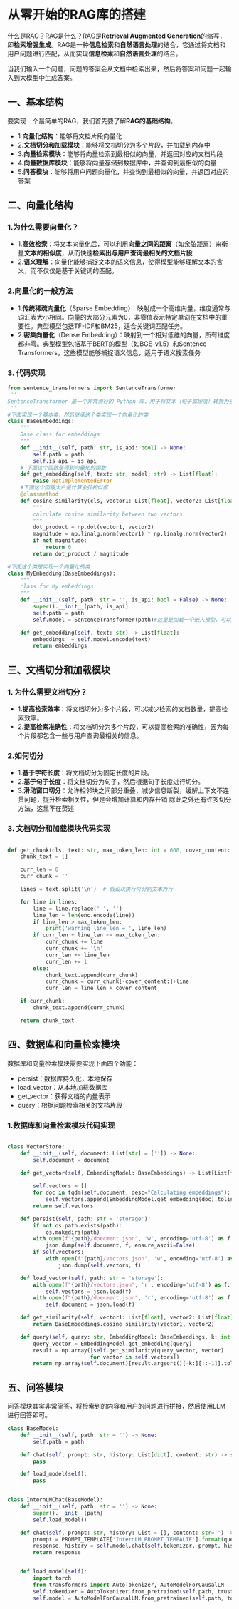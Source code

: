 # 从零开始的RAG库的搭建

什么是RAG？RAG是什么？RAG是**Retrieval Augmented Generation**的缩写，即**检索增强生成**。RAG是一种**信息检索**和**自然语言处理**的结合，它通过将文档和用户问题进行匹配，从而实现**信息检索**和**自然语言处理**的结合。

当我们输入一个问题，问题的答案会从文档中检索出来，然后将答案和问题一起输入到大模型中生成答案。

## 一、基本结构

要实现一个最简单的RAG，我们首先要了解**RAG的基础结构**。

- 1.**向量化结构**：能够将文档片段向量化
- 2.**文档切分和加载模块**：能够将文档切分为多个片段，并加载到内存中
- 3.**向量检索模块**：能够将向量检索到最相似的向量，并返回对应的文档片段
- 4.**向量数据库模块**：能够将向量存储到数据库中，并查询到最相似的向量
- 5.**问答模块**：能够将用户问题向量化，并查询到最相似的向量，并返回对应的答案

## 二、向量化结构

### 1.为什么需要向量化？

- 1.**高效检索**：将文本向量化后，可以利用**向量之间的距离**（如余弦距离）来衡量**文本的相似度**，从而快速**检索出与用户查询最相关的文档片段**
- 2.**语义理解**：向量化能够捕捉文本的语义信息，使得模型能够理解文本的含义，而不仅仅是基于关键词的匹配。

### 2.向量化的一般方法

- 1.**传统稀疏向量化**（Sparse Embedding）：映射成一个高维向量，维度通常与词汇表大小相同。向量的大部分元素为0，非零值表示特定单词在文档中的重要性。典型模型包括TF-IDF和BM25，适合关键词匹配任务。
- 2.**密集向量化**（Dense Embedding）：映射到一个相对低维的向量，所有维度都非零。典型模型包括基于BERT的模型（如BGE-v1.5）和Sentence Transformers，这些模型能够捕捉语义信息，适用于语义搜索任务

### 3. 代码实现

```python
from sentence_transformers import SentenceTransformer
'''
SentenceTransformer 是一个非常流行的 Python 库，用于将文本（句子或段落）转换为密集的向量表示（嵌入向量）。它是基于 Hugging Face 的 transformers 库和 PyTorch 的，提供了简单易用的接口来加载预训练的模型并生成文本嵌入。
'''
#下面实现一个基本类，然后继承这个类实现一个向量化的类
class BaseEmbeddings:
    """
    Base class for embeddings
    """
    def __init__(self, path: str, is_api: bool) -> None:
        self.path = path
        self.is_api = is_api
    # 下面这个函数是得到向量化的函数
    def get_embedding(self, text: str, model: str) -> List[float]:
        raise NotImplementedError
    #下面这个函数大户是计算余弦相似度
    @classmethod
    def cosine_similarity(cls, vector1: List[float], vector2: List[float]) -> float:
        """
        calculate cosine similarity between two vectors
        """
        dot_product = np.dot(vector1, vector2)
        magnitude = np.linalg.norm(vector1) * np.linalg.norm(vector2)
        if not magnitude:
            return 0
        return dot_product / magnitude

#下面这个类是实现一个向量化的类
class MyEmbedding(BaseEmbeddings):
    """
    class for My embeddings
    """
    def __init__(self, path: str = '', is_api: bool = False) -> None:
        super().__init__(path, is_api)
        self.path = path
        self.model = SentenceTransformer(path)#这里是加载一个嵌入模型，可以是bert的模型

    def get_embedding(self, text: str) -> List[float]:
        embeddings  = self.model.encode(text)
        return embeddings
```

## 三、文档切分和加载模块

### 1. 为什么需要文档切分？

- 1.**提高检索效率**：将文档切分为多个片段，可以减少检索的文档数量，提高检索效率。
- 2.**提高检索准确性**：将文档切分为多个片段，可以提高检索的准确性，因为每个片段都包含一些与用户查询最相关的信息。

### 2.如何切分

- 1.**基于字符长度**：将文档切分为固定长度的片段。
- 2.**基于句子长度**：将文档切分为句子，然后根据句子长度进行切分。
- 3.**滑动窗口切分**：允许相邻块之间部分重叠，减少信息断裂，缓解上下文不连贯问题，提升检索相关性，但是会增加计算和内存开销
除此之外还有许多切分方法，这里不在赘述

### 3. 文档切分和加载模块代码实现

```python

def get_chunk(cls, text: str, max_token_len: int = 600, cover_content: int = 150):
    chunk_text = []

    curr_len = 0
    curr_chunk = ''

    lines = text.split('\n')  # 假设以换行符分割文本为行

    for line in lines:
        line = line.replace(' ', '')
        line_len = len(enc.encode(line))
        if line_len > max_token_len:
            print('warning line_len = ', line_len)
        if curr_len + line_len <= max_token_len:
            curr_chunk += line
            curr_chunk += '\n'
            curr_len += line_len
            curr_len += 1
        else:
            chunk_text.append(curr_chunk)
            curr_chunk = curr_chunk[-cover_content:]+line
            curr_len = line_len + cover_content

    if curr_chunk:
        chunk_text.append(curr_chunk)

    return chunk_text

```

## 四、数据库和向量检索模块

数据库和向量检索模块需要实现下面四个功能：

- persist：数据库持久化，本地保存
- load_vector：从本地加载数据库
- get_vector：获得文档的向量表示
- query：根据问题检索相关的文档片段

### 1.数据库和向量检索模块代码实现

```python

class VectorStore:
    def __init__(self, document: List[str] = ['']) -> None:
        self.document = document

    def get_vector(self, EmbeddingModel: BaseEmbeddings) -> List[List[float]]:
        
        self.vectors = []
        for doc in tqdm(self.document, desc="Calculating embeddings"):
            self.vectors.append(EmbeddingModel.get_embedding(doc).tolist())
        return self.vectors

    def persist(self, path: str = 'storage'):
        if not os.path.exists(path):
            os.makedirs(path)
        with open(f"{path}/doecment.json", 'w', encoding='utf-8') as f:
            json.dump(self.document, f, ensure_ascii=False)
        if self.vectors:
            with open(f"{path}/vectors.json", 'w', encoding='utf-8') as f:
                json.dump(self.vectors, f)

    def load_vector(self, path: str = 'storage'):
        with open(f"{path}/vectors.json", 'r', encoding='utf-8') as f:
            self.vectors = json.load(f)
        with open(f"{path}/doecment.json", 'r', encoding='utf-8') as f:
            self.document = json.load(f)

    def get_similarity(self, vector1: List[float], vector2: List[float]) -> float:
        return BaseEmbeddings.cosine_similarity(vector1, vector2)

    def query(self, query: str, EmbeddingModel: BaseEmbeddings, k: int = 1) -> List[str]:
        query_vector = EmbeddingModel.get_embedding(query)
        result = np.array([self.get_similarity(query_vector, vector)
                          for vector in self.vectors])
        return np.array(self.document)[result.argsort()[-k:][::-1]].tolist()

```

## 五、问答模块

问答模块其实非常简答，将检索到的内容和用户的问题进行拼接，然后使用LLM进行回答即可。

```python
class BaseModel:
    def __init__(self, path: str = '') -> None:
        self.path = path

    def chat(self, prompt: str, history: List[dict], content: str) -> str:
        pass

    def load_model(self):
        pass


class InternLMChat(BaseModel):
    def __init__(self, path: str = '') -> None:
        super().__init__(path)
        self.load_model()

    def chat(self, prompt: str, history: List = [], content: str='') -> str:
        prompt = PROMPT_TEMPLATE['InternLM_PROMPT_TEMPALTE'].format(question=prompt, context=content)
        response, history = self.model.chat(self.tokenizer, prompt, history)
        return response


    def load_model(self):
        import torch
        from transformers import AutoTokenizer, AutoModelForCausalLM
        self.tokenizer = AutoTokenizer.from_pretrained(self.path, trust_remote_code=True)
        self.model = AutoModelForCausalLM.from_pretrained(self.path, torch_dtype=torch.float16, trust_remote_code=True).cuda()

```
